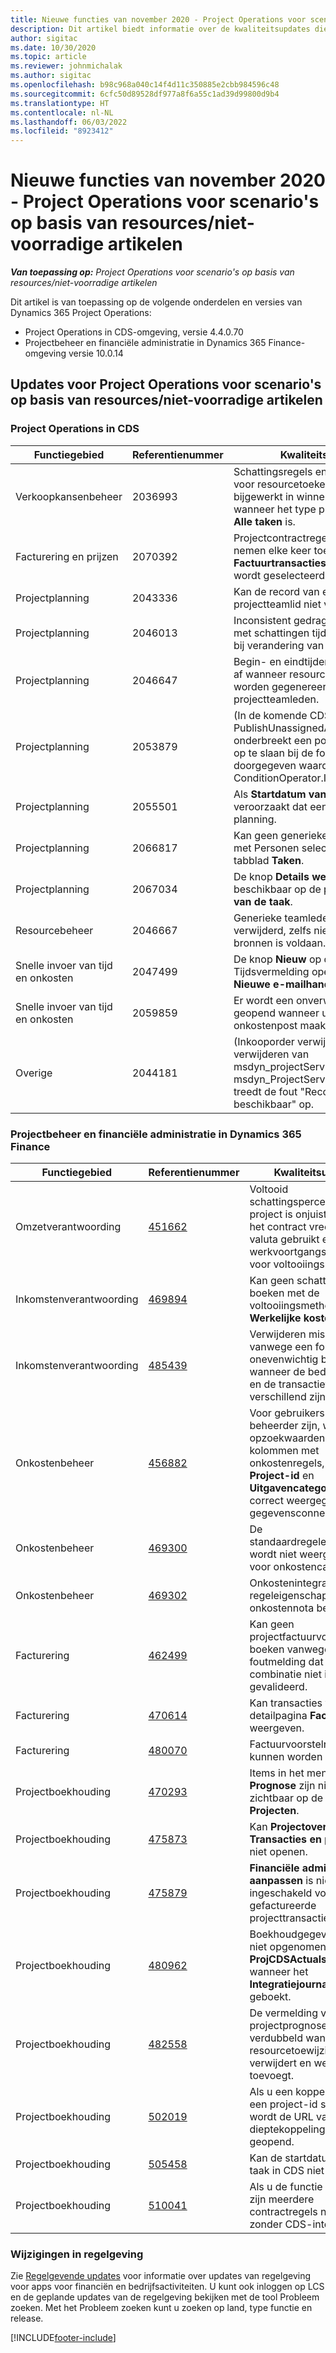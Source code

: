 ```yaml
---
title: Nieuwe functies van november 2020 - Project Operations voor scenario's op basis van resources/niet-voorradige artikelen
description: Dit artikel biedt informatie over de kwaliteitsupdates die beschikbaar zijn in de versie van Project Operations van november 2020 voor scenario's op basis van resources/niet-voorradige artikelen.
author: sigitac
ms.date: 10/30/2020
ms.topic: article
ms.reviewer: johnmichalak
ms.author: sigitac
ms.openlocfilehash: b98c968a040c14f4d11c350885e2cbb984596c48
ms.sourcegitcommit: 6cfc50d89528df977a8f6a55c1ad39d99800d9b4
ms.translationtype: HT
ms.contentlocale: nl-NL
ms.lasthandoff: 06/03/2022
ms.locfileid: "8923412"
---
```

# <a name="whats-new-november-2020---project-operations-for-resourcenon-stocked-based-scenarios"></a>Nieuwe functies van november 2020 - Project Operations voor scenario's op basis van resources/niet-voorradige artikelen

_**Van toepassing op:** Project Operations voor scenario's op basis van resources/niet-voorradige artikelen_

Dit artikel is van toepassing op de volgende onderdelen en versies van Dynamics 365 Project Operations:

- Project Operations in CDS-omgeving, versie 4.4.0.70
- Projectbeheer en financiële administratie in Dynamics 365 Finance-omgeving versie 10.0.14

## <a name="updates-to-project-operations-for-resource-non-stocked-based-scenarios"></a>Updates voor Project Operations voor scenario's op basis van resources/niet-voorradige artikelen

### <a name="project-operations-on-cds"></a>Project Operations in CDS

| Functiegebied                 | Referentienummer | Kwaliteitsupdate                                                                                                                                                                    |
|------------------------------|------------------|-----------------------------------------------------------------------------------------------------------------------------------------------------------------------------------|
| Verkoopkansenbeheer       | 2036993          | Schattingsregels en contractregels voor resourcetoekenningen worden bijgewerkt in winnende prijsopgaven wanneer het type prijsopgaveregel **Alle taken** is.                                                 |
| Facturering en prijzen          | 2070392          | Projectcontractregels op de factuur nemen elke keer toe als **Factuurtransacties vernieuwen** wordt geselecteerd.                                                                         |
| Projectplanning             | 2043336          | Kan de record van een projectteamlid niet verwijderen.                                                                                                                                  |
| Projectplanning             | 2046013          | Inconsistent gedrag voor kolommen met schattingen tijdens laden versus bij verandering van type tijdfase.                                                                                   |
| Projectplanning             | 2046647          | Begin- en eindtijden wijken een uur af wanneer resourcevereisten worden gegenereerd door projectteamleden.                                                                      |
| Projectplanning             | 2053879          | (In de komende CDS-uitrol) PublishUnassignedAssignments onderbreekt een poging om een taak op te slaan bij de fout "De doorgegeven waarde voor ConditionOperator.In is leeg".                       |
| Projectplanning             | 2055501          | Als **Startdatum van project** leeg is, veroorzaakt dat een fout in de planning.                                                                                                      |
| Projectplanning             | 2066817          | Kan geen generieke resource maken met Personen selecteren in het tabblad **Taken**.                                                                                                   |
| Projectplanning             | 2067034          | De knop **Details weergeven** is niet beschikbaar op de pagina **Details van de taak**.                                                                                                       |
| Resourcebeheer          | 2046667          | Generieke teamleden worden niet verwijderd, zelfs niet nadat aan alle bronnen is voldaan.                                                                                                    |
| Snelle invoer van tijd en onkosten | 2047499          | De knop **Nieuw** op de pagina Tijdsvermelding opent de pagina **Nieuwe e-mailhandtekening**.                                                                                               |
| Snelle invoer van tijd en onkosten | 2059859          | Er wordt een onverwachte pop-up geopend wanneer u een onkostenpost maakt.                                                                                                                         |
| Overige                        | 2044181          | (Inkooporder verwijderen) Bij het verwijderen van msdyn_projectServiceCore_Patch en msdyn_ProjectServiceCore_solutions treedt de fout "Record is niet beschikbaar" op.  |

### <a name="project-management-and-accounting-in-dynamics-365-finance"></a>Projectbeheer en financiële administratie in Dynamics 365 Finance

| Functiegebied        | Referentienummer | Kwaliteitsupdate                                                                                                                                                            |
|---------------------|------------------|---------------------------------------------------------------------------------------------------------------------------------------------------------------------------|
| Omzetverantwoording | [451662](https://fix.lcs.dynamics.com/Issue/Details/?bugId=451662)           | Voltooid schattingspercentage voor project is onjuist wanneer het contract vreemde valuta gebruikt en werkvoortgangspercentage voor voltooiingsmethode.                     |
| Inkomstenverantwoording | [469894](https://fix.lcs.dynamics.com/Issue/Details/?bugId=469894)           | Kan geen schattingen boeken met de voltooiingsmethode **Werkelijke kosten**.                                                                                                    |
| Inkomstenverantwoording | [485439](https://fix.lcs.dynamics.com/Issue/Details/?bugId=485439)           | Verwijderen mislukt vanwege een fout in een onevenwichtig boekstuk wanneer de bedrijfsvaluta en de transactievaluta verschillend zijn.                                              |
| Onkostenbeheer  | [456882](https://fix.lcs.dynamics.com/Issue/Details/?bugId=456822)           | Voor gebruikers die geen beheerder zijn, worden de opzoekwaarden voor kolommen met onkostenregels, zoals **Project-id** en **Uitgavencategorie**, niet correct weergegeven in het gegevensconnectorframe. |
| Onkostenbeheer  | [469300](https://fix.lcs.dynamics.com/Issue/Details/?bugId=469300)           | De standaardregeleigenschap wordt niet weergegeven voor onkostencategorieën.                                                                                                         |
| Onkostenbeheer  | [469302](https://fix.lcs.dynamics.com/Issue/Details/?bugId=469302)           | Onkostenintegratie moet de regeleigenschap uit de onkostennota bevatten.                                                                                             |
| Facturering           | [462499](https://fix.lcs.dynamics.com/Issue/Details/?bugId=462499)           | Kan geen projectfactuurvoorstellen boeken vanwege de foutmelding dat de FD-combinatie niet is gevalideerd.                                                    |
| Facturering           | [470614](https://fix.lcs.dynamics.com/Issue/Details/?bugId=470614)           | Kan transacties van de detailpagina **Factuur** niet weergeven.                                                                                                              |
| Facturering           | [480070](https://fix.lcs.dynamics.com/Issue/Details/?bugId=480070)           | Factuurvoorstelregels kunnen worden verwijderd.                                                                                                                                  |
| Projectboekhouding  | [470293](https://fix.lcs.dynamics.com/Issue/Details/?bugId=470293)           | Items in het menu **Prognose** zijn niet zichtbaar op de lijstpagina **Projecten**.                                                                                                   |
| Projectboekhouding  | [475873](https://fix.lcs.dynamics.com/Issue/Details/?bugId=475873)           | Kan **Projectoverzicht**   > **Transacties en prognose** niet openen.                                                                                                       |
| Projectboekhouding  | [475879](https://fix.lcs.dynamics.com/Issue/Details/?bugId=475879)           | **Financiële administratie aanpassen** is niet ingeschakeld voor gefactureerde projecttransacties.                                                                                                  |
| Projectboekhouding  | [480962](https://fix.lcs.dynamics.com/Issue/Details/?bugId=480962)           | Boekhoudgegevens zijn niet opgenomen in de tabel **ProjCDSActualsImport** wanneer het **Integratiejournaal** wordt geboekt.                                                  |
| Projectboekhouding  | [482558](https://fix.lcs.dynamics.com/Issue/Details/?bugId=482558)           | De vermelding voor de projectprognose wordt verdubbeld wanneer u een resourcetoewijzing verwijdert en weer toevoegt.                                                                            |
| Projectboekhouding  | [502019](https://fix.lcs.dynamics.com/Issue/Details/?bugId=502019)           | Als u een koppeling met een project-id selecteert, wordt de URL van de CDS-dieptekoppeling niet geopend.                                                                                                         |
| Projectboekhouding  | [505458](https://fix.lcs.dynamics.com/Issue/Details/?bugId=505458)           | Kan de startdatum van een taak in CDS niet bijwerken.                                                                                                                           |
| Projectboekhouding  | [510041](https://fix.lcs.dynamics.com/Issue/Details/?bugId=510041)           | Als u de functie inschakelt, zijn meerdere contractregels niet mogelijk zonder CDS-integratie.                                                                                   |

### <a name="regulatory-updates"></a>Wijzigingen in regelgeving
Zie [Regelgevende updates](/dynamics365/finance/localizations/regulatory-updates) voor informatie over updates van regelgeving voor apps voor financiën en bedrijfsactiviteiten. U kunt ook inloggen op LCS en de geplande updates van de regelgeving bekijken met de tool Probleem zoeken. Met het Probleem zoeken kunt u zoeken op land, type functie en release.


[!INCLUDE[footer-include](../includes/footer-banner.md)]